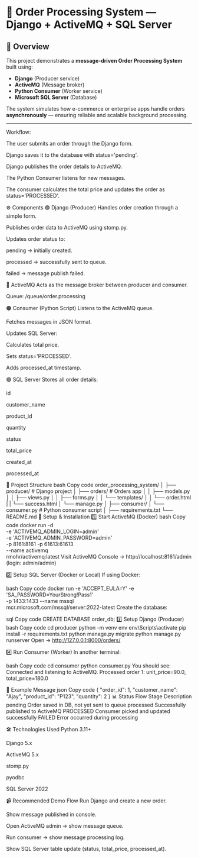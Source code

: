 # 🧾 Order Processing System — Django + ActiveMQ + SQL Server

## 📘 Overview
This project demonstrates a **message-driven Order Processing System** built using:
- **Django** (Producer service)
- **ActiveMQ** (Message broker)
- **Python Consumer** (Worker service)
- **Microsoft SQL Server** (Database)

The system simulates how e-commerce or enterprise apps handle orders **asynchronously** — ensuring reliable and scalable background processing.

---

Workflow:

The user submits an order through the Django form.

Django saves it to the database with status='pending'.

Django publishes the order details to ActiveMQ.

The Python Consumer listens for new messages.

The consumer calculates the total price and updates the order as status='PROCESSED'.

⚙️ Components
🟢 Django (Producer)
Handles order creation through a simple form.

Publishes order data to ActiveMQ using stomp.py.

Updates order status to:

pending → initially created.

processed → successfully sent to queue.

failed → message publish failed.

🔵 ActiveMQ
Acts as the message broker between producer and consumer.

Queue: /queue/order.processing

🟠 Consumer (Python Script)
Listens to the ActiveMQ queue.

Fetches messages in JSON format.

Updates SQL Server:

Calculates total price.

Sets status='PROCESSED'.

Adds processed_at timestamp.

🟣 SQL Server
Stores all order details:

id

customer_name

product_id

quantity

status

total_price

created_at

processed_at

🧩 Project Structure
bash
Copy code
order_processing_system/
│
├── producer/                  # Django project
│   ├── orders/                # Orders app
│   │   ├── models.py
│   │   ├── views.py
│   │   ├── forms.py
│   │   └── templates/
│   │       └── order.html
|   |       └── success.html
│   └── manage.py
│
├── consumer/
│   └── consumer.py            # Python consumer script
│
├── requirements.txt
└── README.md
🚀 Setup & Installation
1️⃣ Start ActiveMQ (Docker)
bash
Copy code
docker run -d \
  -e 'ACTIVEMQ_ADMIN_LOGIN=admin' \
  -e 'ACTIVEMQ_ADMIN_PASSWORD=admin' \
  -p 8161:8161 -p 61613:61613 \
  --name activemq \
  rmohr/activemq:latest
Visit ActiveMQ Console → http://localhost:8161/admin (login: admin/admin)

2️⃣ Setup SQL Server (Docker or Local)
If using Docker:

bash
Copy code
docker run -e 'ACCEPT_EULA=Y' -e 'SA_PASSWORD=YourStrong!Pass1' \
   -p 1433:1433 --name mssql \
   mcr.microsoft.com/mssql/server:2022-latest
Create the database:

sql
Copy code
CREATE DATABASE order_db;
3️⃣ Setup Django (Producer)
bash
Copy code
cd producer
python -m venv env
env\Scripts\activate
pip install -r requirements.txt
python manage.py migrate
python manage.py runserver
Open → http://127.0.0.1:8000/orders/

4️⃣ Run Consumer (Worker)
In another terminal:

bash
Copy code
cd consumer
python consumer.py
You should see:
Connected and listening to ActiveMQ.
Processed order 1: unit_price=90.0, total_price=180.0

🧠 Example Message
json
Copy code
{
  "order_id": 1,
  "customer_name": "Ajay",
  "product_id": "P123",
  "quantity": 2
}
📊 Status Flow
Stage	Description
pending	Order saved in DB, not yet sent to queue
processed	Successfully published to ActiveMQ
PROCESSED	Consumer picked and updated successfully
FAILED	Error occurred during processing

🛠️ Technologies Used
Python 3.11+

Django 5.x

ActiveMQ 5.x

stomp.py

pyodbc

SQL Server 2022

📹 Recommended Demo Flow
Run Django and create a new order.

Show message published in console.

Open ActiveMQ admin → show message queue.

Run consumer → show message processing log.

Show SQL Server table update (status, total_price, processed_at).
 
